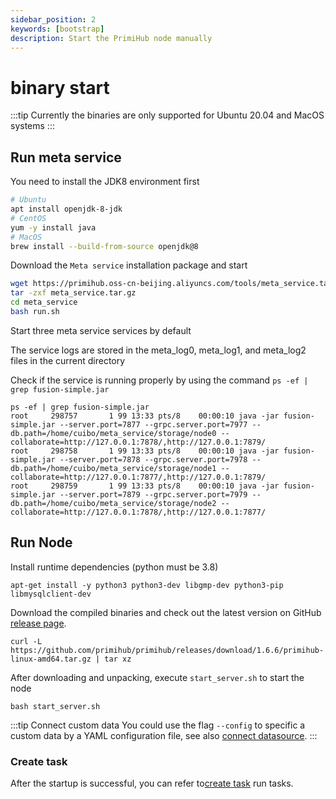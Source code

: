 ```yaml
---
sidebar_position: 2
keywords: [bootstrap]
description: Start the PrimiHub node manually
---
```


# binary start

:::tip
Currently the binaries are only supported for Ubuntu 20.04 and MacOS systems
:::

## Run meta service

You need to install the JDK8 environment first

```bash
# Ubuntu
apt install openjdk-8-jdk
# CentOS
yum -y install java
# MacOS
brew install --build-from-source openjdk@8
```

Download the `Meta service` installation package and start

```bash
wget https://primihub.oss-cn-beijing.aliyuncs.com/tools/meta_service.tar.gz
tar -zxf meta_service.tar.gz
cd meta_service
bash run.sh
```
Start three meta service services by default

The service logs are stored in the meta_log0, meta_log1, and meta_log2 files in the current directory

Check if the service is running properly by using the command ``ps -ef | grep fusion-simple.jar``
```
ps -ef | grep fusion-simple.jar
root     298757       1 99 13:33 pts/8    00:00:10 java -jar fusion-simple.jar --server.port=7877 --grpc.server.port=7977 --db.path=/home/cuibo/meta_service/storage/node0 --collaborate=http://127.0.0.1:7878/,http://127.0.0.1:7879/
root     298758       1 99 13:33 pts/8    00:00:10 java -jar fusion-simple.jar --server.port=7878 --grpc.server.port=7978 --db.path=/home/cuibo/meta_service/storage/node1 --collaborate=http://127.0.0.1:7877/,http://127.0.0.1:7879/
root     298759       1 99 13:33 pts/8    00:00:10 java -jar fusion-simple.jar --server.port=7879 --grpc.server.port=7979 --db.path=/home/cuibo/meta_service/storage/node2 --collaborate=http://127.0.0.1:7878/,http://127.0.0.1:7877/
```

## Run Node

Install runtime dependencies (python must be 3.8)
```
apt-get install -y python3 python3-dev libgmp-dev python3-pip libmysqlclient-dev
```
Download the compiled binaries and check out the latest version on GitHub [release page](https://github.com/primihub/primihub/releases).

```shell
curl -L https://github.com/primihub/primihub/releases/download/1.6.6/primihub-linux-amd64.tar.gz | tar xz
```

After downloading and unpacking, execute `start_server.sh` to start the node

```shell
bash start_server.sh
```

:::tip Connect custom data
You could use the flag `--config` to specific a custom data by a YAML configuration file, see also [connect datasource](./connect-datasource).
:::

### Create task

After the startup is successful, you can refer to[create task](https://docs.primihub.com/docs/category/%E5%88%9B%E5%BB%BA%E4%BB%BB%E5%8A%A1) run tasks.